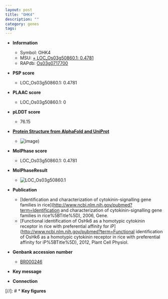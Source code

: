 ```yaml
---
layout: post
title: "OHK4"
description: ""
category: genes
tags: 
---
```


* **Information**  
    + Symbol: OHK4  
    + MSU: [    + LOC_Os03g50860.1: 0.4781 ](http://rice.plantbiology.msu.edu/cgi-bin/ORF_infopage.cgi?orf=LOC_Os03g50860)  
    + RAPdb: [Os03g0717700](http://rapdb.dna.affrc.go.jp/viewer/gbrowse_details/irgsp1?name=Os03g0717700)  

* **PSP score**  
    + LOC_Os03g50860.1: 0.4781 

* **PLAAC score**  
    + LOC_Os03g50860.1: 0 

* **pLDDT score**
    + 76.15

* **[Protein Structure from AlphaFold and UniProt](https://www.uniprot.org/uniprotkb/A1A698/entry#structure)**
    + ![image](https://ricepsp.github.io/images/A/AF-A1A698-F1.png))

* **MolPhase score**
    + LOC_Os03g50860.1: 0.4781

* **MolPhaseResult**
    + ![LOC_Os03g50860.1](https://ricepsp.github.io/pictures/LOC_Os03g/LOC_Os03g50860.1.png)

* **Publication**  
    + [Identification and characterization of cytokinin-signalling gene families in rice](http://www.ncbi.nlm.nih.gov/pubmed?term=Identification and characterization of cytokinin-signalling gene families in rice%5BTitle%5D), 2006, Gene.
    + [Functional identification of OsHk6 as a homotypic cytokinin receptor in rice with preferential affinity for iP](http://www.ncbi.nlm.nih.gov/pubmed?term=Functional identification of OsHk6 as a homotypic cytokinin receptor in rice with preferential affinity for iP%5BTitle%5D), 2012, Plant Cell Physiol.

* **Genbank accession number**  
    + [BR000246](http://www.ncbi.nlm.nih.gov/nuccore/BR000246)

* **Key message**  

* **Connection**  

[//]: # * **Key figures**  


